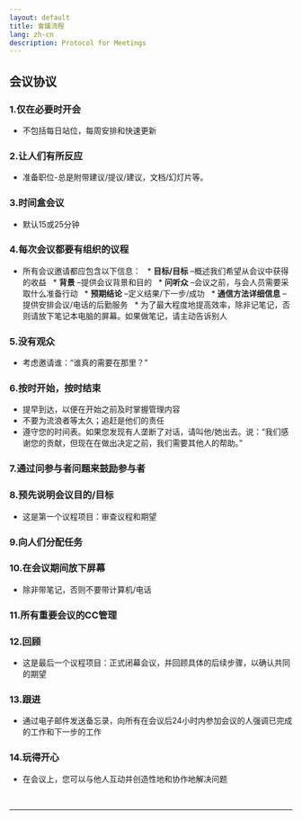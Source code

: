 ```yaml
---
layout: default
title: 會議流程
lang: zh-cn
description: Protocol for Meetings
---
```




## 会议协议

### 1.仅在必要时开会
* 不包括每日站位，每周安排和快速更新

### 2.让人们有所反应
* 准备职位-总是附带建议/提议/建议，文档/幻灯片等。

### 3.时间盒会议
* 默认15或25分钟

### 4.每次会议都要有组织的议程
* 所有会议邀请都应包含以下信息：
  * **目标/目标** –概述我们希望从会议中获得的收益
  * **背景** –提供会议背景和目的
  * **问听众** –会议之前，与会人员需要采取什么准备行动
  * **预期结论** –定义结果/下一步/成功
  * **通信方法详细信息** –提供安排会议/电话的后勤服务
  * 为了最大程度地提高效率，除非记笔记，否则请放下笔记本电脑的屏幕。如果做笔记，请主动告诉别人

### 5.没有观众
* 考虑邀请谁：“谁真的需要在那里？”

### 6.按时开始，按时结束
* 提早到达，以便在开始之前及时掌握管理内容
* 不要为流浪者等太久；追赶是他们的责任
* 遵守您的时间表。如果您发现有人垄断了对话，请叫他/她出去。说：“我们感谢您的贡献，但现在在做出决定之前，我们需要其他人的帮助。”

### 7.通过问参与者问题来鼓励参与者

### 8.预先说明会议目的/目标
* 这是第一个议程项目：审查议程和期望

### 9.向人们分配任务

### 10.在会议期间放下屏幕
* 除非带笔记，否则不要带计算机/电话

### 11.所有重要会议的CC管理

### 12.回顾
* 这是最后一个议程项目：正式闭幕会议，并回顾具体的后续步骤，以确认共同的期望

### 13.跟进
* 通过电子邮件发送备忘录，向所有在会议后24小时内参加会议的人强调已完成的工作和下一步的工作

### 14.玩得开心
* 在会议上，您可以与他人互动并创造性地和协作地解决问题

<br>

---

<br>

